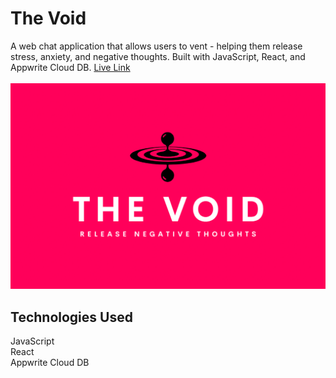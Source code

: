 # The Void

A web chat application that allows users to vent - helping them release stress, anxiety, and negative thoughts. Built with JavaScript, React, and Appwrite Cloud DB. [Live Link]() <br/>
 <br/> 
![thevoid](https://raw.githubusercontent.com/marshatiisa/chat-app/main/the-void.png)

## Technologies Used
JavaScript <br/>
React <br/>
Appwrite Cloud DB <br/>

<!-- ## Current Features
1. Posters Store-Front View
2. Add to Cart
3. Checkout with Stripe 

## Run the Project Locally
1. Click on the green `Code` button above and select the `Download ZIP` option
2. Once downloaded, unzip the file. It will produce a folder named `posters-site-main`
3. Open your computer’s Terminal
4. Navigate to the `Cosmic Corner` directory within your Terminal using `Terminal Commands`. If you’re not sure how to do this, use [this helpful guide](https://towardsdatascience.com/17-terminal-commands-every-programmer-should-know-4fc4f4a5e20e)
5. If you do not have `npm` installed locally. Type the command `brew install npm`
6. Once `npm` is installed, you can run the command `npm start`
7. Once the server is up and running, type the following url: `http://localhost:9000` in your browser

# Coast Chat App

Coast Chat App is a web application for text messaging, built with a React frontend and Appwrite for the backend.

## Key Features
- Real-time text messaging: Engage in seamless conversations with friends, family, or colleagues through instant messaging.

- User-friendly interface: Enjoy a sleek and intuitive interface designed to enhance your messaging experience.

- Secure and reliable: Rest easy knowing that your messages are encrypted and the application is built on a robust and reliable backend infrastructure.


## Installation
To get started with the Coast Chat App, follow these steps:

1. Clone the repository:

```
$ git clone https://github.com/your-username/Coast-chat-app.git
```

2. Install the dependencies:

```
$ npm install
```

3. Run the development server:

```
$ npm run dev
```

## Appwrite Account for Backend

To use the Coast Chat App, you'll need an Appwrite account to set up the backend. Here's how you can get started:

1. Sign up for an Appwrite account at [https://appwrite.io](https://appwrite.io).

2. Create a new project in Appwrite and set up a database to store chat messages.

3. Configure the necessary environment variables in your application to connect to your Appwrite backend.

4. Follow the Appwrite documentation and API reference to integrate the backend functionality into your Coast Chat App.

## Contributions
Contributions to the Coast Chat App are welcome! If you find any issues or want to add new features, please feel free to submit a pull request. Make sure to follow the project's code of conduct. -->


<!-- Happy chatting! -->

